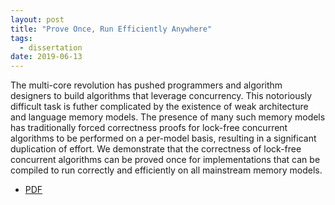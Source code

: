 ```yaml
---
layout: post
title: "Prove Once, Run Efficiently Anywhere"
tags:
  - dissertation
date: 2019-06-13
---
```


The multi-core revolution has pushed programmers and algorithm designers to build algorithms that leverage concurrency. This notoriously difficult task is futher complicated by the existence of weak architecture and language memory models. The presence of many such memory models has traditionally forced correctness proofs for lock-free concurrent algorithms to be performed on a per-model basis, resulting in a significant duplication of effort. We demonstrate that the correctness of lock-free concurrent algorithms can be proved once for implementations that can be compiled to run correctly and efficiently on all mainstream memory models.

- [PDF](/assets/dissertation.pdf)

